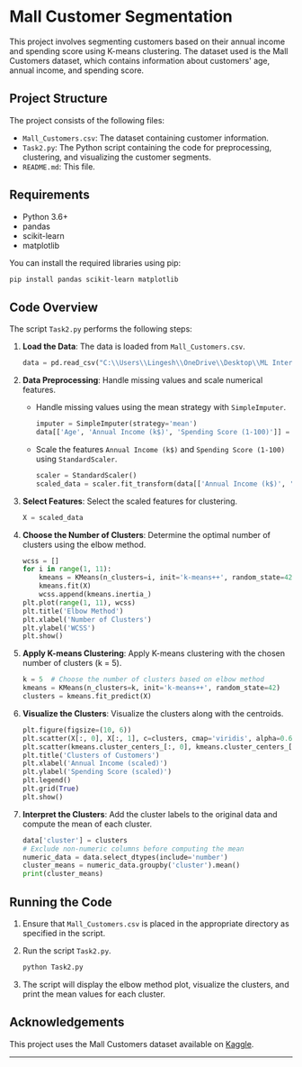 # Mall Customer Segmentation

This project involves segmenting customers based on their annual income and spending score using K-means clustering. The dataset used is the Mall Customers dataset, which contains information about customers' age, annual income, and spending score.

## Project Structure

The project consists of the following files:

- `Mall_Customers.csv`: The dataset containing customer information.
- `Task2.py`: The Python script containing the code for preprocessing, clustering, and visualizing the customer segments.
- `README.md`: This file.

## Requirements

- Python 3.6+
- pandas
- scikit-learn
- matplotlib

You can install the required libraries using pip:

```sh
pip install pandas scikit-learn matplotlib
```

## Code Overview

The script `Task2.py` performs the following steps:

1. **Load the Data**: The data is loaded from `Mall_Customers.csv`.

    ```python
    data = pd.read_csv("C:\\Users\\Lingesh\\OneDrive\\Desktop\\ML Intern\\archive\\Mall_Customers.csv")
    ```

2. **Data Preprocessing**: Handle missing values and scale numerical features.
    - Handle missing values using the mean strategy with `SimpleImputer`.

        ```python
        imputer = SimpleImputer(strategy='mean')
        data[['Age', 'Annual Income (k$)', 'Spending Score (1-100)']] = imputer.fit_transform(data[['Age', 'Annual Income (k$)', 'Spending Score (1-100)']])
        ```

    - Scale the features `Annual Income (k$)` and `Spending Score (1-100)` using `StandardScaler`.

        ```python
        scaler = StandardScaler()
        scaled_data = scaler.fit_transform(data[['Annual Income (k$)', 'Spending Score (1-100)']])
        ```

3. **Select Features**: Select the scaled features for clustering.

    ```python
    X = scaled_data
    ```

4. **Choose the Number of Clusters**: Determine the optimal number of clusters using the elbow method.

    ```python
    wcss = []
    for i in range(1, 11):
        kmeans = KMeans(n_clusters=i, init='k-means++', random_state=42)
        kmeans.fit(X)
        wcss.append(kmeans.inertia_)
    plt.plot(range(1, 11), wcss)
    plt.title('Elbow Method')
    plt.xlabel('Number of Clusters')
    plt.ylabel('WCSS')
    plt.show()
    ```

5. **Apply K-means Clustering**: Apply K-means clustering with the chosen number of clusters (k = 5).

    ```python
    k = 5  # Choose the number of clusters based on elbow method
    kmeans = KMeans(n_clusters=k, init='k-means++', random_state=42)
    clusters = kmeans.fit_predict(X)
    ```

6. **Visualize the Clusters**: Visualize the clusters along with the centroids.

    ```python
    plt.figure(figsize=(10, 6))
    plt.scatter(X[:, 0], X[:, 1], c=clusters, cmap='viridis', alpha=0.6)  # Plot data points with cluster colors
    plt.scatter(kmeans.cluster_centers_[:, 0], kmeans.cluster_centers_[:, 1], s=300, c='red', label='Centroids')  # Plot centroids
    plt.title('Clusters of Customers')
    plt.xlabel('Annual Income (scaled)')
    plt.ylabel('Spending Score (scaled)')
    plt.legend()
    plt.grid(True)
    plt.show()
    ```

7. **Interpret the Clusters**: Add the cluster labels to the original data and compute the mean of each cluster.

    ```python
    data['cluster'] = clusters
    # Exclude non-numeric columns before computing the mean
    numeric_data = data.select_dtypes(include='number')
    cluster_means = numeric_data.groupby('cluster').mean()
    print(cluster_means)
    ```

## Running the Code

1. Ensure that `Mall_Customers.csv` is placed in the appropriate directory as specified in the script.
2. Run the script `Task2.py`.

    ```sh
    python Task2.py
    ```

3. The script will display the elbow method plot, visualize the clusters, and print the mean values for each cluster.

## Acknowledgements

This project uses the Mall Customers dataset available on [Kaggle](https://www.kaggle.com/vjchoudhary7/customer-segmentation-tutorial-in-python).



---

